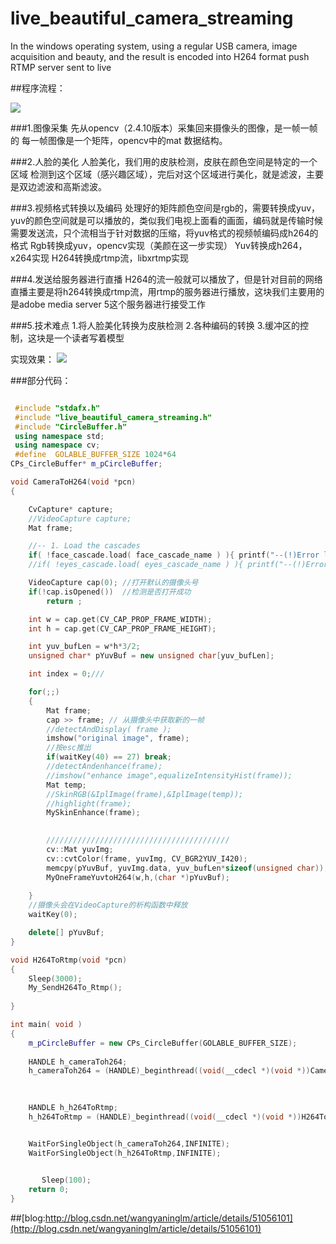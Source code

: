 # live_beautiful_camera_streaming
In the windows operating system, using a regular USB camera, image acquisition and beauty, and the result is encoded into H264 format push RTMP server sent to live

##程序流程：

![](https://github.com/wynshiter/live_beautiful_camera_streaming/blob/master/process.jpg)

###1.图像采集
先从opencv（2.4.10版本）采集回来摄像头的图像，是一帧一帧的
每一帧图像是一个矩阵，opencv中的mat 数据结构。
 
###2.人脸的美化
人脸美化，我们用的皮肤检测，皮肤在颜色空间是特定的一个区域
检测到这个区域（感兴趣区域），完后对这个区域进行美化，就是滤波，主要是双边滤波和高斯滤波。
 
###3.视频格式转换以及编码
处理好的矩阵颜色空间是rgb的，需要转换成yuv，yuv的颜色空间就是可以播放的，类似我们电视上面看的画面，编码就是传输时候需要发送流，只个流相当于针对数据的压缩，将yuv格式的视频帧编码成h264的格式
Rgb转换成yuv，opencv实现（美颜在这一步实现）
Yuv转换成h264，x264实现
H264转换成rtmp流，libxrtmp实现

###4.发送给服务器进行直播
H264的流一般就可以播放了，但是针对目前的网络直播主要是将h264转换成rtmp流，用rtmp的服务器进行播放，这块我们主要用的是adobe media server 5这个服务器进行接受工作
 
###5.技术难点
		1.将人脸美化转换为皮肤检测
		2.各种编码的转换
		3.缓冲区的控制，这块是一个读者写着模型

实现效果：
![](https://github.com/wynshiter/live_beautiful_camera_streaming/blob/master/result.jpg)

###部分代码：

```cpp

 #include "stdafx.h"
 #include "live_beautiful_camera_streaming.h"
 #include "CircleBuffer.h"
 using namespace std;
 using namespace cv;
 #define  GOLABLE_BUFFER_SIZE 1024*64
CPs_CircleBuffer* m_pCircleBuffer;

void CameraToH264(void *pcn) 
{

	CvCapture* capture;
	//VideoCapture capture;
	Mat frame;

	//-- 1. Load the cascades
	if( !face_cascade.load( face_cascade_name ) ){ printf("--(!)Error loading\n"); return ; };
	//if( !eyes_cascade.load( eyes_cascade_name ) ){ printf("--(!)Error loading\n"); return -1; };

	VideoCapture cap(0); //打开默认的摄像头号
	if(!cap.isOpened())  //检测是否打开成功
		return ;

	int w = cap.get(CV_CAP_PROP_FRAME_WIDTH);
	int h = cap.get(CV_CAP_PROP_FRAME_HEIGHT);

	int yuv_bufLen = w*h*3/2;
	unsigned char* pYuvBuf = new unsigned char[yuv_bufLen];

	int index = 0;///

	for(;;)
	{
		Mat frame;
		cap >> frame; // 从摄像头中获取新的一帧
		//detectAndDisplay( frame );
		imshow("original image", frame);
		//按esc推出
		if(waitKey(40) == 27) break;
		//detectAndenhance(frame);
		//imshow("enhance image",equalizeIntensityHist(frame));
		Mat temp;
		//SkinRGB(&IplImage(frame),&IplImage(temp));
		//highlight(frame);
		MySkinEnhance(frame);
	

		/////////////////////////////////////////
		cv::Mat yuvImg;
		cv::cvtColor(frame, yuvImg, CV_BGR2YUV_I420);
		memcpy(pYuvBuf, yuvImg.data, yuv_bufLen*sizeof(unsigned char));
		MyOneFrameYuvtoH264(w,h,(char *)pYuvBuf);
	
	}
	//摄像头会在VideoCapture的析构函数中释放
	waitKey(0);

	delete[] pYuvBuf;
}

void H264ToRtmp(void *pcn) 
{
	Sleep(3000);
	My_SendH264To_Rtmp();
	
}

int main( void )
{
	m_pCircleBuffer = new CPs_CircleBuffer(GOLABLE_BUFFER_SIZE);
	
	HANDLE h_cameraToh264;
	h_cameraToh264 = (HANDLE)_beginthread((void(__cdecl *)(void *))CameraToH264,0,(void *)1);
	
	

	HANDLE h_h264ToRtmp;
	h_h264ToRtmp = (HANDLE)_beginthread((void(__cdecl *)(void *))H264ToRtmp,0,(void *)1);


	WaitForSingleObject(h_cameraToh264,INFINITE);
	WaitForSingleObject(h_h264ToRtmp,INFINITE);
	

	   Sleep(100);
	return 0;
}
```

##[blog:http://blog.csdn.net/wangyaninglm/article/details/51056101](http://blog.csdn.net/wangyaninglm/article/details/51056101)
